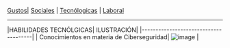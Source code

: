 
[Gustos](./Gustos.md)| [Sociales](./Sociales.md) | [Tecnólogicas](./Tecnólogicas.md) | [Laboral](./Laboral.md) 
___
|HABILIDADES TECNÓLGICAS| ILUSTRACIÓN|
|--------------------------------------|
| Conocimientos en materia de Ciberseguridad| ![image](https://user-images.githubusercontent.com/99773679/157128809-525cd755-c40b-4e45-be69-aebd863a9eb5.png) |
